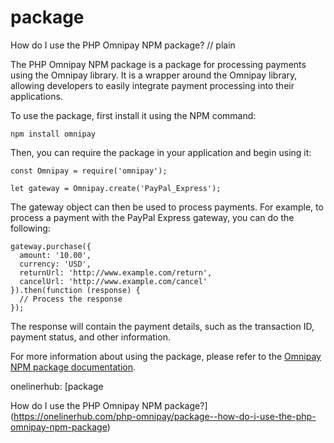 # package

How do I use the PHP Omnipay NPM package?
// plain

The PHP Omnipay NPM package is a package for processing payments using the Omnipay library. It is a wrapper around the Omnipay library, allowing developers to easily integrate payment processing into their applications.

To use the package, first install it using the NPM command:
```
npm install omnipay
```

Then, you can require the package in your application and begin using it:
```
const Omnipay = require('omnipay');

let gateway = Omnipay.create('PayPal_Express');
```

The gateway object can then be used to process payments. For example, to process a payment with the PayPal Express gateway, you can do the following:

```
gateway.purchase({
  amount: '10.00',
  currency: 'USD',
  returnUrl: 'http://www.example.com/return',
  cancelUrl: 'http://www.example.com/cancel'
}).then(function (response) {
  // Process the response
});
```

The response will contain the payment details, such as the transaction ID, payment status, and other information.

For more information about using the package, please refer to the [Omnipay NPM package documentation](https://www.npmjs.com/package/omnipay).

onelinerhub: [package

How do I use the PHP Omnipay NPM package?](https://onelinerhub.com/php-omnipay/package--how-do-i-use-the-php-omnipay-npm-package)
